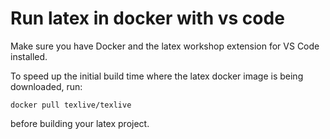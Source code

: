 # Run latex in docker with vs code

Make sure you have Docker and the latex workshop extension for VS Code installed.

To speed up the initial build time where the latex docker image is being downloaded, run:

```
docker pull texlive/texlive
```

before building your latex project.
